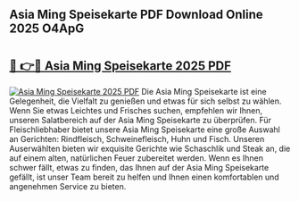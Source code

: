 ## Asia Ming Speisekarte PDF Download Online 2025 O4ApG

# <h2><a href="http://gcdad4.nevu.top/?p=Asia+Ming+Speisekarte">🔗 👉🔴 Asia Ming Speisekarte 2025 PDF</a></h2>

[![Asia Ming Speisekarte 2025 PDF](https://i.imgur.com/dBaPXMq.png)](http://gcdad4.nevu.top/?p=Asia+Ming+Speisekarte)
Die Asia Ming Speisekarte ist eine Gelegenheit, die Vielfalt zu genießen und etwas für sich selbst zu wählen. Wenn Sie etwas Leichtes und Frisches suchen, empfehlen wir Ihnen, unseren Salatbereich auf der Asia Ming Speisekarte zu überprüfen. Für Fleischliebhaber bietet unsere Asia Ming Speisekarte eine große Auswahl an Gerichten: Rindfleisch, Schweinefleisch, Huhn und Fisch. Unseren Auserwählten bieten wir exquisite Gerichte wie Schaschlik und Steak an, die auf einem alten, natürlichen Feuer zubereitet werden. Wenn es Ihnen schwer fällt, etwas zu finden, das Ihnen auf der Asia Ming Speisekarte gefällt, ist unser Team bereit zu helfen und Ihnen einen komfortablen und angenehmen Service zu bieten.
